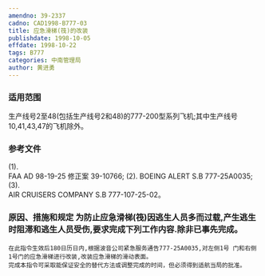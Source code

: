 ```yaml
---
amendno: 39-2337  
cadno: CAD1998-B777-03  
title: 应急滑梯(筏)的改装  
publishdate: 1998-10-05  
effdate: 1998-10-22  
tags: B777  
categories: 中南管理局  
author: 黄进勇  
---
```

  
### 适用范围  
生产线号2至48(包括生产线号2和48)的777-200型系列飞机;其中生产线号10,41,43,47的飞机除外。  
  
<!--more-->  
### 参考文件  
(1).  
FAA AD 98-19-25 修正案 39-10766; (2). BOEING ALERT S.B 777-25A0035;  
(3).  
AIR CRUISERS COMPANY S.B 777-107-25-02。  
  
### 原因、措施和规定 为防止应急滑梯(筏)因逃生人员多而过载,产生逃生时阻滞和逃生人员受伤,要求完成下列工作内容.除非已事先完成。  
    在此指令生效后180日历日内,根据波音公司紧急服务通告777-25A0035,对左侧1号 门和右侧1号门的应急滑梯进行改装,改装应急滑梯的滑动表面。  
    完成本指令可采取能保证安全的替代方法或调整完成的时间，但必须得到适航当局的批准。  

